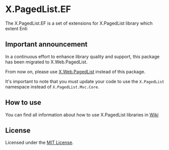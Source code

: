 # X.PagedList.EF
The X.PagedList.EF is a set of extensions for X.PagedList library which extent Enti

## Important announcement
In a continuous effort to enhance library quality and support, this package has been migrated to X.Web.PagedList.

From now on, please use [X.Web.PagedList](https://www.nuget.org/packages/X.Web.PagedList/) instead of this package.

It's important to note that you must update your code to use the `X.PagedList` namespace instead of `X.PagedList.Mvc.Core`.

## How to use
You can find all information about how to use X.PagedList libraries in [Wiki](https://github.com/dncuug/X.PagedList/wiki)

## License
Licensed under the [MIT License](https://github.com/dncuug/X.PagedList/blob/master/LICENSE).